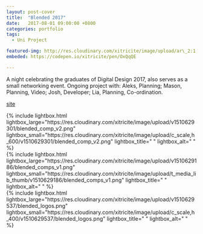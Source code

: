 ```yaml
---
layout: post-cover
title:  "Blended 2017"
date:   2017-08-01 09:00:00 +0800
categories: portfolio
tags:
  - Uni Project

featured-img: http://res.cloudinary.com/xitricite/image/upload/ar\_2:1,c\_thumb,g\_auto/v1510629301/blended\_comp_v2.png
embeded: https://codepen.io/xitricite/pen/OxQqQE

---
```


A night celebrating the graduates of Digital Design 2017, also serves as a small networking event. Ongoing project with: Aleks, Planning; Mason, Planning, Video; Josh, Developer; Lia, Planning, Co-ordination.
 

<span class="fa fa-globe"></span> [site](http://blendedcurtin.com/)

<div class="photoGrid">
<div>
{% include lightbox.html
    lightbox_large="https://res.cloudinary.com/xitricite/image/upload/v1510629301/blended_comp_v2.png"
    lightbox_small="https://res.cloudinary.com/xitricite/image/upload/c_scale,h_600/v1510629301/blended_comp_v2.png"
    lightbox_title=" "
    lightbox_alt=" "  %}
</div><div>
{% include lightbox.html
    lightbox_large="https://res.cloudinary.com/xitricite/image/upload/v1510629186/blended_comps_v1.png"
    lightbox_small="https://res.cloudinary.com/xitricite/image/upload/t_media_lib_thumb/v1510629186/blended_comps_v1.png"
    lightbox_title=" "
    lightbox_alt=" "  %}
</div><div>   
{% include lightbox.html
    lightbox_large="https://res.cloudinary.com/xitricite/image/upload/v1510629537/blended_logos.png"
    lightbox_small="https://res.cloudinary.com/xitricite/image/upload/c_scale,h_400/v1510629537/blended_logos.png"
    lightbox_title=" "
    lightbox_alt=" "  %}
</div>
</div>